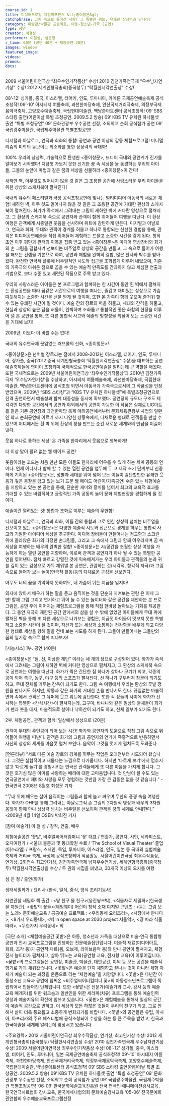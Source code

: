 ```yaml
---
course_id: 1
title: 미디어드로잉 체험퍼포먼스 &lt;종이창문&gt;
catchphrase: 그림 속으로 들어간 사람! 그 특별한 위트, 유쾌한 상상력과 만나라!
category: 미술관/박물관 프로젝트, 아동-청소년-가족 (공연)
type: 공연
creator: 이철성
performer: 이철성, 심은정
r_time: 60분 (공연 40분 + 체험공연 20분)
images: window
featured_image:
videos:
promos:
docs:
---
```


2009 서울어린이연극상 “최우수인기작품상” 수상!
2010 김천가족연극제 “우수남자연기상” 수상!
2012 세계인형극총회(중국청두) “탁월한시각연출상” 수상!

08’-12’ 싱가폴, 중국, 이스라엘, 터어키, 인도, 루마니아, 카메룬 국제공연예술축제 공식초청작!
09’-10’ 아시테지 여름축제, 과천한마당축제, 안산국제거리극축제, 의정부국제음악극축제, 고양호수예술축제, 국립현대미술관, 백남준아트센터 공식초청작!
09‘ SBS 스타킹 출연(어린이날 특별 초청공연. 2009.5.2 방송)
09‘ KBS TV 유치원 하나둘셋 출연 “특별 초청공연”
09‘ 문화관광부 우수공연 선정, 소외학교 순회 공식참가 공연
09’ 국립광주박물관, 국립제주박물관 특별초청공연!


디지털과 아날로그, 연극과 회화의 통합!
공연과 공연 이상의 감동 체험프로그램!
미니멀리즘의 미학의 돋보이는 최소화를 통한 상상력의 극대화!

100% 우리의 상상력, 기술력으로 탄생한 &lt;종이창문&gt;, 드디어 국내외 공연계가 진가를 알아보기 시작했다!
지금껏 가보지 못한 신기한 꿈 속 세상을 늘 동경하는 우리의 아이들,
그들의 눈앞에 마법과 같은 꿈의 세상을 선물하러 &lt;종이창문&gt;이 간다!

새하얀 벽,
아무것도 일어나지 않을 것 같은 그 조용한 공간에
사랑스러운 우리 아이들을 위한 상상의 스케치북이 펼쳐진다!

국내외 유수의 페스티벌과 극장 공식초청공연에 빛나는 멀티미디어 아동극의 새로운 체험! 새하얀 벽, 아무 것도 일어나지 않을 것 같은 그 조용한 공간에 거대한 환상의 스케치북이 펼쳐진다. 화가가 즉석에서 그려내는 그림이 새하얀 벽에 커다란 영상으로 펼쳐지고, 그 환상의 스케치북 속으로 공연자와 관객이 함께 뛰어들어 여행을 떠난다. 이 환상여행은 관객에게 시종일관 웃음을 선사하며 위트에 감탄하게 만든다. 디지털과 아날로그, 연극과 회화, 무대와 관객이 경계를 허물고 하나로 통합되는 신선한 경험을 통해, 관객은 미디어공연예술을 직접 뛰어들어 체험하는 드물고 소중한 시간을 갖게 된다.
창작초연 이후 평단과 관객의 이목을 집중 받고 있는 &lt;종이창문&gt;은 미디어 영상장비와 화가의 손 그림을 결합시켜 선보이는 비주얼로 상상의 공간을 만들고, 그 속으로 들어가 여행을 해보는 컨셉을 기본으로 하여, 공연과 체험을 완벽히 결합, 많은 찬사와 박수를 받아왔다. 완전한 연극적 플롯에 비주얼적인 시도와 접근을 조화롭게 이루어 내었으며, 기존의 가족극의 아쉬운 점으로 꼽을 수 있는 예술적 만족도를 간과하지 않고 세심한 연출과 기법으로, 보다 수준 있고 세련된 작품으로 주목 받고 있다.

우리의 사랑스러운 아이들은 본 프로그램과 함께하는 한 시간여 동안 흰 벽에서 펼쳐지는 환상공연을 따라 꿈같은 시간으로의 여행을 떠나는, 즐겁고 재미있는 상상으로 가슴 따듯해지는 소중한 시간을 선물 받게 될 것이며, 또한 온 가족이 함께 웃으며 즐거워 할 수 있는 유쾌한 시간이 될 것이다.
예술 간의 장르의 벽을 허물고, 세대의 간격을 허물고, 현실과 상상의 높은 담을 허물어, 완벽하며 조화롭고 통합적인 좋은 화합의 현장을 이루어 낼 본 공연을 통해, 또 다른 통합적 사고와 예술의 방향성을 되짚어 보는 소중한 시간을 기대해 보자!

2009년, 이보다 더 바쁠 수는 없다!

국내외 유수연극제 끊임없는 러브콜의 신화, &lt;종이창문&gt;!

&lt;종이창문&gt;은 넌버벌 장르라는 점에서 2008-2012년 이스라엘, 터어키, 인도, 루마니아, 싱가폴, 중국(2012 중국 세계인형극총회 ‘탁월한시각연출상’ 수상)을 대표하는 공연예술축제들에 연이이 초청되며 국제적으로 한국공연예술을 알리는데 큰 역할을 해왔다. 또한 국내적으로는 2009년 서울어린이연극상 ‘최우수인기작품상’과 2010년 김천가족극제 ‘우수남자연기상’을 수상하고, 아시테지 여름예술축제, 과천한마당축제, 국립현대미술관, 백남준아트센터에 공식초청 되면서 아동극과 가족극으로서의 그 작품성을 인정받았으며, 2009년 “SBS 스타킹”과 “KBS TV 유치원 하나둘셋”에 특별초청공연으로 전격 출연하면서 예술성과 함께 대중성을 동시에 확보했다.
공연장의 규모나 구조도 제각각인 다양한 공간에서의 공연과 야외에서의 공연이 가능한 이 작품은 실제로 LIG아트홀 같은 기존 공연장과 과천한마당 축제 야외공연에서부터 문화체육관광부 사업의 일환인 학교 순회공연에 이르기 까지 다양한 상황속에서, 다채로운 형태로 관객들을 만날 수 있으며 어디에서든 흰 벽 위에 환상의 창을 만드는 순간 새로운 세계와의 만남을 이끌어낸다.

웃음 하나로 통하는 세상! 온 가족을 한자리에서 웃음으로 행복하게!

더 이상 말이 필요 없는 웰 메이드 공연!

웃음이라는 코드는 처음 만난 모든 이들도 한자리에 어우를 수 있게 하는 세계 공통의 언어다. 언제 어디서나 함께 할 수 있는 열린 공연을 염두에 두 고 제작 초기 단계부터 신중하게 기획된 &lt;종이창문&gt;은, 성별과 세대를 뛰어 넘어 모든 이들이 감탄할만한 유쾌한 웃음과 깊은 통찰을 담고 있는 보기 드문 웰 메이드 어린이/가족공연! 수준 있는 체험예술을 지향하고 있는 본 공연을 통해, 단순한 재미와 흥미를 넘어서 최고의 교육적 효과를 기대할 수 있는 바람직하고 긍정적인 가족 공동의 놀이 문화 체험현장을 경험하게 될 것이다.

예술이란 열려있는 것! 통합과 조화로 이루는 예술의 무한함!

디지털과 아날로그, 연극과 회화, 이들 간의 통합과 그로 인한 상상력 넘치는 비주얼을 선보이고 있는 &lt;종이창문&gt;은 다양한 예술적 시도와 접근으로 경계를 허무는 통합적 사고와 기발한 아이디어 세상을 추구한다. 미디어 장비들이 만들어내는 정교함과 스크린 위에 올라앉은 화가의 다정한 손그림들, 그리고 그 속에서 그림과 함께 어우러지며 꿈 속 세상을 여행하는 배우의 완벽한 결합! &lt;종이창문&gt;는 시/공간을 초월한 상상 여행을 가능하게 하는 열린 공연을 지향하며, 이로써 관객과 공연자가 하나 될 수 있는 특별한 공연을 엮어낸다. 점차 빠르고 강렬한 것에 익숙해져가는 우리 아이들과 관객들의 눈과 귀를 깊이 있는 감성으로 가득 채워낼 본 공연은, 관람하는 것(시각적, 청각적 자극)과 그림 속으로 들어가 보는 놀이(연극적 활동)등의 다채로운 구성을 선보인다.

아무도 너의 꿈을 기억하지 못하여도, 네 가슴이 뛰는 지금을 잊지마!

의자에 앉아서 배우가 하는 말을 듣고 움직이는 것을 단순히 지켜보는 관람 은 이제 그만! 함께 그림 그리고 연기하고 뛰어 놀 수 있는 놀이터와 같은 공간을 제안하는 본 프로그램은, 공연 후에 이어지는 체험프로그램을 통해 직접 한바탕 놀아보는 기회를 제공한다. 그 동안 지극히 제한된 공간 안에서의 삶을 살 수 밖에 없었던 아이들에게 무대 위에 펼쳐진 벽을 통해 또 다른 세상으로 나가보는 경험은, 지금껏 아이들이 맛보지 못한 특별하고 소중한 시간이 될 것이며, 자신과 또는 세상과 소통하는 건강함을 배우게 되고 다양한 형태로 세상을 향해 말을 건네 보는 시도를 하게 된다. 그들이 만들어내는 그들만의 꿈의 일기장 속으로 함께 떠나보자!

[시놉시스]
1부. 공연 (40분)

&lt;종이창문&gt;은 “점, 선, 이상한 계단” 이라는 세 개의 장으로 구성되어 있다. 화가가 즉석에서 그려내는 그림이 새하얀 벽에 커다란 영상으로 펼쳐지고, 그 환상의 스케치북 속으로 공연자는 여행을 떠난다. 화가가 찍은 간단한 점 하나가 살아나 모기가 되고, 각종의 공이 되어 축구, 농구, 야구 등의 스포츠가 펼쳐진다. 선 하나가 구부러져 창문이 되기도 하고, 무대 전체를 가두는 감옥이 되기도 한다. 그림 속 여행에서 우리는 환상의 꽃밭 정원을 만나기도 하지만, 악몽과 같은 화가의 거대한 손을 만나기도 한다. 끊임없는 마술적 변화 속에서 관객은 그 유머에 웃고 위트에 감탄한다.
또한 각 장들의 사이에 화가가 선사하는 특별한 &lt;간식시간&gt;이 펼쳐지는데, 고구마, 바나나와 같은 일상의 물체들이 화가가 펜과 붓을 대자, 마술적으로 살아나 낙하산이 되기도 하고, 신체 일부가 되기도 한다.

2부. 체험공연_ 관객과 함께! 일상에서 상상으로 (20분)

관객이 무대의 주인공이 되어 보는 시간! 화가와 공연자의 도움으로 직접 그림 속으로 뛰어들어 여행을 떠난다. 관객은 화가의 그림과 공연자의 연기에 즉흥적으로 반응하면서 자신의 상상의 세계를 마음껏 펼쳐 보인다. 음악이 그것을 멋지게 펼치도록 도와준다

[언론리뷰]
“서로 다른 예술 장르의 경계를 허무는 작업은 오래전부터 시도되어 왔습니다. 그것은 실험적이고 새롭다는 느낌으로 다가옵니다. 하지만 ‘다르게 보기’에서 멈추지 않고 ‘다르게 놀기’를 경험시키는 연극은 관객들에게 또 다른 마음을 가지게 합니다. 그것은 호기심 많은 아이를 사랑하는 배려에 대한 고마움입니다. 첫 만남이 될 수도 있는 연극공연에서 재미와 사랑을 모두 경험하는 것만큼 가장 큰 감동은 없을 것 같습니다.”
-한국연극 2008년 8월호 최성문 기자

“무대 위에 배우는 살아 움직이는 그림들과 함께 놀고 싸우며 무한의 풍경 속을 여행한다. 화가가 OHP를 통해 그려내는 아날로그적 손 그림의 2차원적 영상과 배우의 3차원 몸짓이 함께 만나 상상력 넘치는 비주얼을 선보이며 관객을 꿈의 세계로 안내한다.”
-2009년 4월 14일 OSEN 박희진 기자

[참여 예술가]
이 철 성 / 창작, 연출, 배우

체험예술공간 ‘꽃밭’, 비주얼씨어터컴퍼니 ‘꽃’ 대표 / 연출가, 공연자, 시인, 세라피스트, 오지여행가 / 서울대 불문과 및 동대학원 수료 / ‘The School of Visual Theater’ 졸업(이스라엘) / 프랑스, 스페인, 독일, 루마니아, 이스라엘, 인도, 일본 등 국내외 실험예술축제와 거리극 축제, 극장에 공식초청되어 작품활동. 서울어린이연극상 최우수작품상, 연기상, 2회연속 최고인기상, 김천가족연극제 남자우수연기상, 세계인형극총회(중국청두) 탁월한시각연출상을 수상 / 두 권의 시집을 펴냈고, 30개국 이상의 오지를 여행

심 은 정 / 출연(화가)

생태세밀화가 / 요리사 (한식, 일식, 중식, 양식 조리기능사)

자연관찰 세밀화 책 출간 : &lt;땅 친구 물 친구&gt;(웅진씽크빅), &lt;식물자료 세밀화&gt;(한국생물 자원관), &lt;꽃밭의 꽃들&gt;(헤밍웨이)
어린이 창작 소재 디지털 콘텐츠 : &lt;듣는 그림 보는 노래&gt;
문화예술교육 / 공공예술 프로젝트 : &lt;우리동네 요리조리&gt;, &lt;시장에서 만나다&gt;, &lt;8가지 우리동네&gt;, &lt;벽 in open space at 2030 project 서울역&gt;, &lt;땅 따라 식물 따라&gt;, &lt;무한가지 우리동네&gt; 외

[극단 소개]
&lt;체험예술공간 꽃밭&gt;은 아동, 청소년과 가족을 대상으로 미술·연극 통합형 공연과 전시 교육프로그램을 진행하는 전문예술집단입니다. 미술적 재료(미디어아트, 회화, 조각 등)가 공연적 재료(몸, 오브제, 라이브음악 등)와 만나 공연이 펼쳐지고, 체험전시 놀이터가 펼쳐지고, 살아 뛰노는 교육(공연형 교육, 전시형 교육)이 이루어집니다. &lt;꽃밭&gt;의 프로그램들은 공연장, 미술관, 박물관, 대안공간, 야외 등 모든 공간을 예술적 향기로 가득 채워왔습니다. &lt;꽃밭&gt;은 예술을 단지 체험하고 끝나는 것이 아니라 체험 자체가 예술이 되는 과정을 온몸으로 겪는 “체험예술”을 지향합니다.
&lt;꽃밭&gt;은 다년간 아동청소년 교육과 공연에 힘써온 &lt;비주얼씨어터컴퍼니 꽃&gt;의 아동청소년프로그램이 독립되어서 만들어진 단체입니다. 또한 &lt;꽃밭&gt;은 전문가(예술가와 교사, 강사 등의 예술교육 매개자)를 위한 워크숍과 일반인을 위한 세라피(치유) 프로그램을 통해 예술인력 양성과 예술치유의 확산에 힘쓰고 있습니다.
&lt;꽃밭&gt;은 체험예술을 통해서 일상의 공간이 예술적 공간으로 변하고, 이 세상의 모든 하찮은 것들이 우리의 친구가 되고, 그로 인해서 삶이 더욱 풍요롭고 소중하게 변화되기를 바랍니다.
&lt;꽃밭&gt;의 공연들은 유럽, 아시아, 아프리카의 주요 페스티벌에 공식초청되어 수상을 하는 등 큰 주목을 받았고, 한국과 한국예술을 세계에 알리는데 앞장서고 있습니다.

&lt;주요경력&gt;
2012 서울어린이연극상 최우수작품상, 연기상, 최고인기상 수상!
2012 세계인형극총회(중국청두) 탁월한시각연출상 수상!
2010 김천가족연극제 우수남자연기상 수상!
2009 서울어린이연극상 최우수인기작품상 수상!
08’-12’ 싱가폴, 중국, 이스라엘, 터어키, 인도, 루마니아, 일본 국제공연예술축제 공식초청작!
09’-10’ 아시테지 여름축제, 과천한마당축제, 안산국제거리극축제, 의정부국제음악극축제, 고양호수예술축제, 국립현대미술관, 백남준아트센터 공식초청작!
09‘ SBS 스타킹 출연(어린이날 특별 초청공연. 2009.5.2 방송)
09‘ KBS TV 유치원 하나둘셋 출연 “특별 초청공연”
09‘ 문화관광부 우수공연 선정, 소외학교 순회 공식참가 공연
09’ 국립광주박물관, 국립제주박물관 특별초청공연!
’06-09‘ 한국문화예술교육진흥원 전국 연극인·애니메이션강사교육, 한국연극치료협회 강사교육, 한국메세나협의회 문화예술강사교육
‘05-06’ 전국문예회관연합회 우수예술교육프로그램선정
